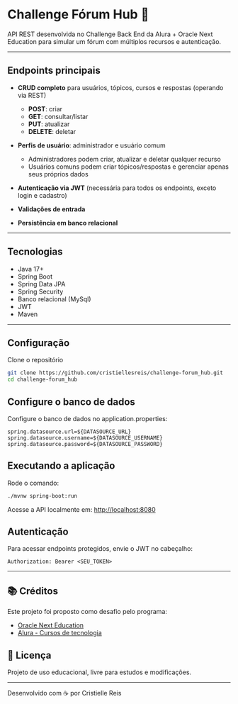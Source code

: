 # Challenge Fórum Hub 👥
API REST desenvolvida no Challenge Back End da Alura + Oracle Next Education para simular um fórum com múltiplos recursos e autenticação.

---
## Endpoints principais

- **CRUD completo** para usuários, tópicos, cursos e respostas (operando via REST)  
  - **POST**: criar  
  - **GET**: consultar/listar  
  - **PUT**: atualizar  
  - **DELETE**: deletar  

- **Perfis de usuário**: administrador e usuário comum  
  - Administradores podem criar, atualizar e deletar qualquer recurso  
  - Usuários comuns podem criar tópicos/respostas e gerenciar apenas seus próprios dados  

- **Autenticação via JWT** (necessária para todos os endpoints, exceto login e cadastro)  
- **Validações de entrada**  
- **Persistência em banco relacional**

---
## Tecnologias

- Java 17+  
- Spring Boot 
- Spring Data JPA
- Spring Security
- Banco relacional (MySql)
- JWT 
- Maven

---
## Configuração

Clone o repositório  
```bash
git clone https://github.com/cristiellesreis/challenge-forum_hub.git
cd challenge-forum_hub
```
## Configure o banco de dados

Configure o banco de dados no application.properties:
```properties
spring.datasource.url=${DATASOURCE_URL}
spring.datasource.username=${DATASOURCE_USERNAME}
spring.datasource.password=${DATASOURCE_PASSWORD}
```
## Executando a aplicação

Rode o comando:
```bash
./mvnw spring-boot:run
```
Acesse a API localmente em: [http://localhost:8080](http://localhost:8080)

## Autenticação

Para acessar endpoints protegidos, envie o JWT no cabeçalho:
```
Authorization: Bearer <SEU_TOKEN>
```

---
## 📚 Créditos
Este projeto foi proposto como desafio pelo programa:

- [Oracle Next Education](https://www.oracle.com/br/education/oracle-next-education/)
- [Alura - Cursos de tecnologia](https://www.alura.com.br/)

## 📄 Licença
Projeto de uso educacional, livre para estudos e modificações.

---
Desenvolvido com ☕ por Cristielle Reis
